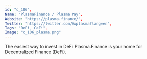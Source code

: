 ```yaml
--- 
id: "c_106", 
Name: "PlasmaFinance / Plasma Pay", 
Website: "https://plasma.finance/", 
Twitter: "https://twitter.com/0xplasma?lang=en", 
Tags: "DeFi, CeFi", 
Image: "c_106_plasma.png" 
--- 
```

<!--lang:en--> 
The easiest way to invest in DeFi. Plasma.Finance is your home for Decentralized Finance (DeFi).
<!--lang:es--] 
La forma más fácil de invertir en DeFi. Plasma.Finance es su hogar para las finanzas descentralizadas (DeFi).
<!--lang:de--] 
Der einfachste Weg, in DeFi zu investieren. Plasma.Finance ist Ihr Zuhause für Decentralized Finance (DeFi).
<!--lang:fr--] 
Le moyen le plus simple d'investir dans DeFi. Plasma.Finance est votre maison pour la finance décentralisée (DeFi).
<!--lang:pl--] 
Najprostszy sposób na inwestowanie w DeFi. Plasma.Finance jest Twoim domem dla zdecentralizowanych finansów (DeFi).
<!--lang:uk--] 
Найпростіший спосіб інвестувати в DeFi. Plasma.Finance — це ваш дім для децентралізованих фінансів (DeFi).
[!--lang:*--> 

